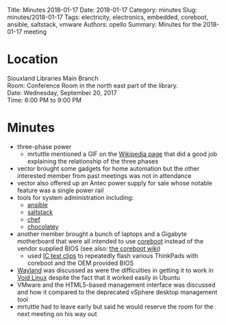 Title: Minutes 2018-01-17
Date: 2018-01-17
Category: minutes
Slug: minutes/2018-01-17
Tags: electricity, electronics, embedded, coreboot, ansible, saltstack, vmware
Authors: opello
Summary: Minutes for the 2018-01-17 meeting

Location
========

Siouxland Libraries Main Branch  
Room: Conference Room in the north east part of the library.  
Date: Wednesday, September 20, 2017  
Time: 6:00 PM to 9:00 PM

Minutes
=======

* three-phase power
    * mrtuttle mentioned a GIF on the [Wikipedia
      page](https://en.wikipedia.org/wiki/Three-phase_electric_power) that did
      a good job explaining the relationship of the three phases
* vector brought some gadgets for home automation but the other interested
  member from past meetings was not in attendance
* vector also offered up an Antec power supply for sale whose notable feature
  was a single power rail
* tools for system administration including:
    * [ansible](https://www.ansible.com/)
    * [saltstack](https://saltstack.com/)
    * [chef](https://www.chef.io/chef/)
    * [chocolatey](https://chocolatey.org/)
* another member brought a bunch of laptops and a Gigabyte motherboard that
  were all intended to use [coreboot](https://coreboot.org/) instead of the
  vendor supplied BIOS (see also:  [the coreboot
  wiki](https://www.coreboot.org/Welcome_to_coreboot))
    * used [IC test
      clips](https://www.digikey.com/products/en/test-and-measurement/test-clips-ic/624)
      to repeatedly flash various ThinkPads with coreboot and the OEM provided
      BIOS
* [Wayland](https://wayland.freedesktop.org/) was discussed as were the
  difficulties in getting it to work in [Void Linux](https://www.voidlinux.eu/)
  despite the fact that it worked easily in Ubuntu
* VMware and the HTML5-based management interface was discussed and how it
  compared to the deprecated vSphere desktop management tool
* mrtuttle had to leave early but said he would reserve the room for the next
  meeting on his way out
